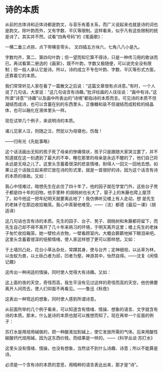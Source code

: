 # 诗的本质

从前的古体诗和近体诗都是韵文，与音乐有着关系，而广义说起来也就是诗的词也是韵文。除叶韵而外，又有字数、平仄等限制。这样看来，似乎凡有这些限制的统是诗了。其实并不然。试看“四角号码”的《笔画歌》：

一横二垂三点捺，点下带横变零头，
叉四插五方块六，七角八八小是九。

字数均齐，第二、第四句叶韵；但一望而知它算不得诗，只是一种传习用的歌诀而已。再试看第二册选的《画家》，既不叶韵，字数又极随便，可以说完全没有限制；但一般人承认它是诗。所以，诗的成立不专在叶韵、字数、平仄等形式方面，还靠着它的本质。

我们常常听见人家在看了一篇散文之后说：“这篇文章很有点诗意。”有时，一个人说了几句话，大家说：“这几句话含有诗趣。”批评绘画的人往往说：“画中有诗。”这所谓“诗意”“诗趣”以及画中所表出的“诗境”都指诗的本质而言。可见诗的本质不但凝结而成诗，也可以含蓄在别的东西里头，正像糖和盐不但凝结而成粒粒的结晶体，也可以融化在液体里头一样。

现在试举几个例子，来说明诗的本质。

诸儿见家人泣，则随之泣，然犹以为母寝也，伤哉！

——归有光《先妣事略》

这个话活画出无知的孩子死了母亲的惨痛情状，孩子只是跟随大家哭泣罢了，并不知道就在这一刻遇到了最大的不幸，睡在那里的母亲是永远不醒的了，他们自己将永远是无母之儿了。这里头含蓄着很深的悲哀情绪，耐得人一回又一回地去想。如果让这个话独立起来把它放在诗的形式里，就是一首很好的诗，因为这个话含有诗的本质的缘故。又如：

我心中怪难过，暗想先生在此住了四十年了，他的园子就在学堂门外，这些台子凳子都是四十年的旧物，他手里种
的胡桃树也长大了，窗子上的朱藤也爬上屋顶了。如今他这一把年纪明天就要离此地了！我仿佛听见楼上有人走动，想
是先生的老妹子在那边收拾箱笼。我心中真替他难受。——〔法〕都德《最后一课》（胡适译）

这几句话也含有诗的本质。先生的园子、台子、凳子、胡桃树和朱藤都将留下，而先生自己却不得不离开了几十年来熟习的环境，于明天离开这里；楼上先生的老妹子匆忙收拾箱笼，她一壁检点衣物，一壁看顾室内，大概会簌簌地掉下眼泪来吧。这里头含蓄着很深的悒郁情绪，使人家这样想了更可以那样想。又如：

于土墙凹凸处，花台小草丛杂处，常蹲其身，使与台齐；定神细视，以丛草为林，以虫蚁为兽，以土砾凸者为邱，凹者为壑，神游其中，怡然自得。——沈复《闲情记趣》

这传出一种闲适的情操，同时使人觉得大有诗趣。又如：

这上面的夜的天空，奇怪而高，我生平没有见过这样的奇怪而高的天空，他仿佛要离开人间而去，使人们仰面不再看见。——鲁迅《秋夜》

这表出一种窎远的想象，同时使人感到所谓诗意。

从前面所举的几个例子看来，可以知道含有情绪、情操、想象的语言、文字就含有诗的本质。那末，什么是诗的本质也就可以推想而知了。现在再举一个反面的例子：

苏打水是用焙用碱做的，把一种酸液加到碱上，使它发放所需的气体。后来用酸性碳酸钙代焙用碱，因为这东西价贱，而结果是一样的。——《科学丛谈·苏打水》

这里头没有情绪、情操，也没有想象，当然谈不到什么诗趣、诗意；所以不能算是诗。

必须是一个含有诗的本质的意思，用精粹的语言表达出来，那才是“诗”。


